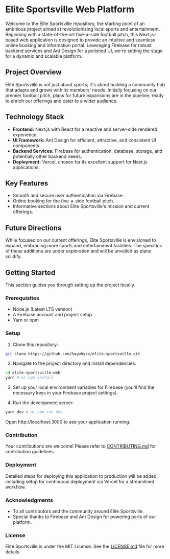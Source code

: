 # Elite Sportsville Web Platform

Welcome to the Elite Sportsville repository, the starting point of an ambitious project aimed at revolutionizing local sports and entertainment. Beginning with a state-of-the-art five-a-side football pitch, this Next.js-based web application is designed to provide an intuitive and seamless online booking and information portal. Leveraging Firebase for robust backend services and Ant Design for a polished UI, we're setting the stage for a dynamic and scalable platform.

## Project Overview

Elite Sportsville is not just about sports; it's about building a community hub that adapts and grows with its members' needs. Initially focusing on our premier football pitch, plans for future expansions are in the pipeline, ready to enrich our offerings and cater to a wider audience.

## Technology Stack

- **Frontend:** Next.js with React for a reactive and server-side rendered experience.
- **UI Framework:** Ant Design for efficient, attractive, and consistent UI components.
- **Backend Services:** Firebase for authentication, database, storage, and potentially other backend needs.
- **Deployment:** Vercel, chosen for its excellent support for Next.js applications.

## Key Features

- Smooth and secure user authentication via Firebase.
- Online booking for the five-a-side football pitch.
- Informative sections about Elite Sportsville's mission and current offerings.

## Future Directions

While focused on our current offerings, Elite Sportsville is envisioned to expand, embracing more sports and entertainment facilities. The specifics of these additions are under exploration and will be unveiled as plans solidify.

## Getting Started

This section guides you through setting up the project locally.

### Prerequisites

- Node.js (Latest LTS version)
- A Firebase account and project setup
- Yarn or npm

### Setup

1. Clone this repository:
```bash
git clone https://github.com/haywhyze/elite-sportsville.git
```
2. Navigate to the project directory and install dependencies:
```bash
cd elite-sportsville-web
yarn # or npm install
```
3. Set up your local environment variables for Firebase (you'll find the necessary keys in your Firebase project settings).

4. Run the development server:
```bash
yarn dev # or npm run dev
```
Open http://localhost:3000 to see your application running.

### Contribution
Your contributions are welcome! Please refer to [CONTRIBUTING.md](https://github.com/haywhyze/elite-sportsville/CONTRIBUTING.md) for contribution guidelines.

### Deployment
Detailed steps for deploying this application to production will be added, including setup for continuous deployment via Vercel for a streamlined workflow.

### Acknowledgments
- To all contributors and the community around Elite Sportsville.
- Special thanks to Firebase and Ant Design for powering parts of our platform.

### License
Elite Sportsville is under the MIT License. See the [LICENSE.md](https://github.com/haywhyze/elite-sportsville/LICENSE.md) file for more details.
